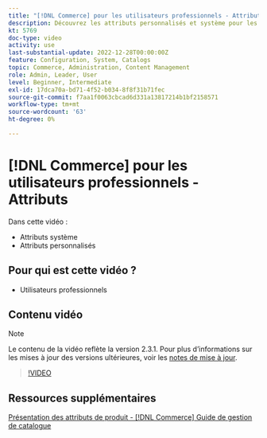 ```yaml
---
title: "[!DNL Commerce] pour les utilisateurs professionnels - Attributs"
description: Découvrez les attributs personnalisés et système pour les produits.
kt: 5769
doc-type: video
activity: use
last-substantial-update: 2022-12-28T00:00:00Z
feature: Configuration, System, Catalogs
topic: Commerce, Administration, Content Management
role: Admin, Leader, User
level: Beginner, Intermediate
exl-id: 17dca70a-bd71-4f52-b034-8f8f31b71fec
source-git-commit: f7aa1f0063cbcad6d331a13817214b1bf2158571
workflow-type: tm+mt
source-wordcount: '63'
ht-degree: 0%

---
```


# [!DNL Commerce] pour les utilisateurs professionnels - Attributs

Dans cette vidéo :

- Attributs système
- Attributs personnalisés

## Pour qui est cette vidéo ?

- Utilisateurs professionnels

## Contenu vidéo

>[!NOTE]
>
>Le contenu de la vidéo reflète la version 2.3.1. Pour plus d’informations sur les mises à jour des versions ultérieures, voir les [notes de mise à jour](https://experienceleague.adobe.com/docs/commerce-operations/release/notes/overview.html).

>[!VIDEO](https://video.tv.adobe.com/v/35954?quality=12&learn=on)

## Ressources supplémentaires

[ Présentation des attributs de produit - [!DNL Commerce] Guide de gestion de catalogue](https://experienceleague.adobe.com/docs/commerce-admin/catalog/product-attributes/product-attributes.html)
